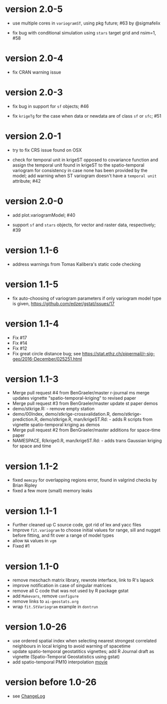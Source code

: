 # version 2.0-5

* use multiple cores in `variogramST`, using pkg future; #63 by @sigmafelix

* fix bug with conditional simulation using `stars` target grid and nsim=1, #58

# version 2.0-4

* fix CRAN warning issue

# version 2.0-3

* fix bug in support for `sf` objects; #46

* fix `krigeTg` for the case when data or newdata are of class `sf` or `sfc`; #51

# version 2.0-1

* try to fix CRS issue found on OSX

* check for temporal unit in krigeST opposed to covariance function and assign the temporal unit found in krigeST to the spatio-temporal variogram for consistency in case none has been provided by the model; add warning when ST variogram doesn't have a `temporal unit` attribute; #42

# version 2.0-0

* add plot.variogramModel; #40

* support `sf` and `stars` objects, for vector and raster data, respectively; #39

#  version 1.1-6 
 
  * address warnings from Tomas Kalibera's static code checking

#  version 1.1-5
 
  * fix auto-choosing of variogram parameters if only variogram model type is given,
        https://github.com/edzer/gstat/issues/17

#  version 1.1-4
 
   * Fix #17
   * Fix #14
   * Fix #12
   * Fix great circle distance bug; see https://stat.ethz.ch/pipermail/r-sig-geo/2016-December/025251.html

#  version 1.1-3
  
* Merge pull request #4 from BenGraeler/master r-journal ms merge updates vignette "spatio-temporal-kriging" to revised paper
* Merge pull request #3 from BenGraeler/master update st paper demos
* demo/stkrige.R: - remove empty station
* demo/00Index, demo/stkrige-crossvalidation.R, demo/stkrige-prediction.R, demo/stkrige.R, man/krigeST.Rd: - adds R scripts from vignette spatio-temporal kriging as demos
* Merge pull request #2 from BenGraeler/master additions for space-time paper
* NAMESPACE, R/krige0.R, man/krigeST.Rd: - adds trans Gaussian kriging for space and time

#  version 1.1-2
  
* fixed `memcpy` for overlapping regions error, found in valgrind checks by Brian Ripley
* fixed a few more (small) memory leaks

#  version 1.1-1
  
* Further cleaned up C source code, got rid of lex and yacc files
* Improve `fit.variogram` to choose initial values for range, sill and nugget before fitting, and fit over a range of model types
* allow `NA` values in `vgm`
* Fixed #1

#  version 1.1-0
  
* remove meschach matrix library, rewrote interface, link to R's lapack
* improve notification in case of singular matrices
* remove all C code that was not used by R package gstat
* add `Makevars`, remove `configure`
* remove links to `ai-geostats.org`
* wrap `fit.StVariogram` example in `dontrun`

#  version 1.0-26
  
* use ordered spatial index when selecting nearest strongest correlated neighbours in local kriging to avoid warning of spacetime
* update spatio-temporal geostatitics vignettes; add R Journal draft as vignette (Spatio-Temporal Geostatistics using gstat)
* add spatio-temporal PM10 interpolation [movie](http://gstat.r-forge.r-project.org/STpred.html)

#  version before 1.0-26

* see [ChangeLog](https://github.com/r-spatial/gstat/blob/master/inst/ChangeLog)
